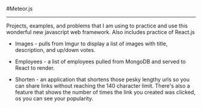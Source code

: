 #Meteor.js

---

Projects, examples, and problems that I am using to practice and use this wonderful new javascript web framework. Also includes practice of React.js

* Images -  pulls from Imgur to display a list of images with title, description, and up/down votes.

* Employees - a list of employees pulled from MongoDB and served to React to render.

* Shorten - an application that shortens those pesky lengthy urls so you can share links without reaching the 140 character limit. There's also a feature that shows the number of times the link you created was clicked, os you can see your popularity.
